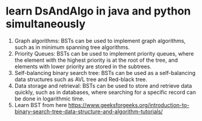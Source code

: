 # learn DsAndAlgo in java and python simultaneously 

1. Graph algorithms: BSTs can be used to implement graph algorithms, such as in minimum spanning tree algorithms.
2. Priority Queues: BSTs can be used to implement priority queues, where the element with the highest priority is at the root of the tree, and elements with lower priority are stored in the subtrees.
3. Self-balancing binary search tree: BSTs can be used as a self-balancing data structures such as AVL tree and Red-black tree.
5. Data storage and retrieval: BSTs can be used to store and retrieve data quickly, such as in databases, where searching for a specific record can be done in logarithmic time.
6. Learn BST from here  https://www.geeksforgeeks.org/introduction-to-binary-search-tree-data-structure-and-algorithm-tutorials/